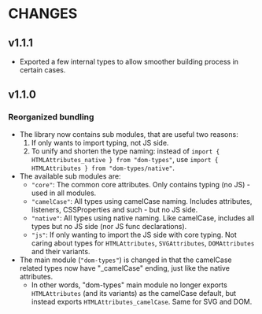 # CHANGES

## v1.1.1

- Exported a few internal types to allow smoother building process in certain cases.

## v1.1.0

### Reorganized bundling
- The library now contains sub modules, that are useful two reasons:
    1. If only wants to import typing, not JS side.
    2. To unify and shorten the type naming: instead of `import { HTMLAttributes_native } from "dom-types"`, use `import { HTMLAttributes } from "dom-types/native"`.
- The available sub modules are:
    - `"core"`: The common core attributes. Only contains typing (no JS) - used in all modules.
    - `"camelCase"`: All types using camelCase naming. Includes attributes, listeners, CSSProperties and such - but no JS side.
    - `"native"`: All types using native naming. Like camelCase, includes all types but no JS side (nor JS func declarations).
    - `"js"`: If only wanting to import the JS side with core typing. Not caring about types for `HTMLAttributes`, `SVGAttributes`, `DOMAttributes` and their variants.
- The main module (`"dom-types"`) is changed in that the camelCase related types now have "_camelCase" ending, just like the native attributes.
    - In other words, "dom-types" main module no longer exports `HTMLAttributes` (and its variants) as the camelCase default, but instead exports `HTMLAttributes_camelCase`. Same for SVG and DOM.
